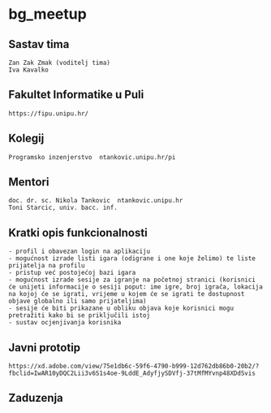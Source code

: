 # bg_meetup

## Sastav tima
```
Zan Zak Zmak (voditelj tima)
Iva Kavalko
```
## Fakultet Informatike u Puli
```
https://fipu.unipu.hr/
```
## Kolegij
```
Programsko inzenjerstvo  ntankovic.unipu.hr/pi
```
## Mentori
```
doc. dr. sc. Nikola Tankovic  ntankovic.unipu.hr
Toni Starcic, univ. bacc. inf.
```
## Kratki opis funkcionalnosti
```
- profil i obavezan login na aplikaciju
- mogućnost izrade listi igara (odigrane i one koje želimo) te liste prijatelja na profilu
- pristup već postojećoj bazi igara
- mogućnost izrade sesije za igranje na početnoj stranici (korisnici će unijeti informacije o sesiji poput: ime igre, broj igrača, lokacija na kojoj će se igrati, vrijeme u kojem će se igrati te dostupnost objave globalno ili samo prijateljima)
- sesije će biti prikazane u obliku objava koje korisnici mogu pretražiti kako bi se priključili istoj
- sustav ocjenjivanja korisnika
```
## Javni prototip
```
https://xd.adobe.com/view/75e1db6c-59f6-4790-b999-12d762db86b0-20b2/?fbclid=IwAR10yDQC2Lii3v6S1s4oe-9LddE_AdyfjySDVfj-37tMfMYvnp48XDdSvis
```
## Zaduzenja
```
 
```

